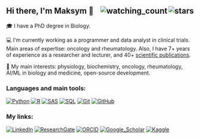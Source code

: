 ## Hi there, I'm Maksym 👋 <img align="right" src="https://img.shields.io/github/stars/Nordant?label=Stars" alt="stars"> <img align="right" src="https://komarev.com/ghpvc/?username=Nordant&color=brightgreen" alt="watching_count"/>
<!--<img align="right" src="https://visitor-badge.laobi.icu/badge?username=Nordant&page_id=Nordant.Nordant&color=brightgreen"/>-->
🎓 I have a PhD degree in Biology.

💻 I'm currently working as a programmer and data analyst in clinical trials. Main areas of expertise: oncology and rheumatology. Also, I have 7+ years of experience as a researcher and lecturer, and 40+ [scientific publications](https://www.researchgate.net/profile/Maksym-Shkliarevskyi-2).

📗 My main interests: physiology, biochemistry, oncology, rheumatology, AI/ML in biology and medicine, open-source development.
<!--<br/><br/>-->

### Languages and main tools:
[![Python](https://img.shields.io/badge/Python-3776AB?logo=python&logoColor=fff)](https://www.python.org/)
[![R](https://img.shields.io/badge/R-%23276DC3.svg?logo=r&logoColor=white)](https://www.r-project.org/)
[![SAS](https://img.shields.io/badge/SAS-02569B)](https://www.sas.com/ru_ua/home.html#)
[![SQL](https://img.shields.io/badge/Postgres-%23316192.svg?logo=postgresql&logoColor=white)](https://www.postgresql.org/)
[![Git](https://img.shields.io/badge/Git-F05032?logo=git&logoColor=fff)](https://git-scm.com/)
[![GitHub](https://img.shields.io/badge/GitHub-%23121011.svg?logo=github&logoColor=white)](https://github.com/)
<!--<br/><br/>-->

### My links:
[![LinkedIn](https://img.shields.io/badge/LinkedIn-0077B5?style=for-the-badge&logo=linkedin&logoColor=white)](https://www.linkedin.com/in/maksym-shkliarevskyi-8835581b1/)
[![ResearchGate](https://img.shields.io/badge/Research_Gate-00CCBB.svg?&style=for-the-badge&logo=ResearchGate&logoColor=white)](https://www.researchgate.net/profile/Maksym-Shkliarevskyi-2)
[![ORCID](https://img.shields.io/badge/orcid-A6CE39?style=for-the-badge&logo=orcid&logoColor=white)](https://orcid.org/0000-0001-7781-4481)
[![Google_Scholar](https://img.shields.io/badge/Google_Scholar-4285F4?style=for-the-badge&logo=google-scholar&logoColor=white)](https://scholar.google.com/citations?user=htk8dB0AAAAJ&hl=uk)
[![Kaggle](https://img.shields.io/badge/Kaggle-20BEFF?style=for-the-badge&logo=Kaggle&logoColor=white)](https://www.kaggle.com/maksymshkliarevskyi)

<!--
<img src="https://github-readme-stats.vercel.app/api/top-langs?username=Nordant&show_icons=true&locale=en&layout=compact&theme=chartreuse-dark" alt="ovi" />

<img align="center" src="https://github-readme-stats.vercel.app/api?username=Nordant&include_all_commits=true&count_private=true&show_icons=true&line_height=20&title_color=2B5BBD&icon_color=1124BB&text_color=A1A1A1&bg_color=0,000000,130F40" alt="my Github Stats"/>

[![ReadMe Card](https://github-readme-stats.vercel.app/api/pin/?username=Nordant&repo=plantstat)](https://github.com/Nordant/plantstat)
[![ReadMe Card](https://github-readme-stats.vercel.app/api/pin/?username=Nordant&repo=Reddit-Data-Science-Posts)](https://github.com/Nordant/Reddit-Data-Science-Posts)

<img src="https://github-profile-trophy.vercel.app/?username=Nordant&theme=juicyfresh&no-bg=true" />
-->
